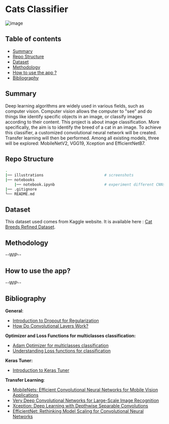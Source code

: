 # Cats Classifier

![image](illustrations/cat_banner_readme.avif)

## Table of contents

- [Summary](#summary)
- [Repo Structure](#repo-structure)
- [Dataset](#dataset)
- [Methodology](#methodology)
- [How to use the app ?](#)
- [Bibliography](#bibliography)

## Summary

Deep learning algorithms are widely used in various fields, such as computer vision. Computer vision allows the computer to "see" and do things like identify specific objects in an image, or classify images according to their content.
This project is about image classification. More specifically, the aim is to identify the breed of a cat in an image. To achieve this classifier, a customized convolutional neural network will be created. Transfer learning will then be performed. Among all existing models, three will be explored: MobileNetV2, VGG19, Xception and EfficientNetB7.

## Repo Structure

```bash
.
|── illustrations                           # screenshots
|── notebooks
    |── notebook.ipynb                      # experiment different CNNs
|── .gitignore
└── README.md
```

## Dataset

This dataset used comes from Kaggle website. It is available here : [Cat Breeds Refined Dataset](https://www.kaggle.com/datasets/doctrinek/catbreedsrefined-7k).

## Methodology

--WIP--

## How to use the app?

--WIP--

## Bibliography

**General**:
- [Introduction to Dropout for Regularization](https://machinelearningmastery.com/dropout-for-regularizing-deep-neural-networks/)
- [How Do Convolutional Layers Work?](https://machinelearningmastery.com/convolutional-layers-for-deep-learning-neural-networks/)

**Optimizer and Loss Functions for multiclasses classification:**

- [Adam Optimizer for multiclasses classification](https://towardsdatascience.com/multiclass-classification-neural-network-using-adam-optimizer-fb9a4d2f73f4)
- [Understanding Loss functions for classification](https://medium.com/mlearning-ai/understanding-loss-functions-for-classification-81c19ee72c2a)

**Keras Tuner:**
- [Introduction to Keras Tuner](https://www.tensorflow.org/tutorials/keras/keras_tuner?hl=en)

**Transfer Learning**:
- [MobileNets: Efficient Convolutional Neural Networks for Mobile Vision Applications](https://arxiv.org/abs/1704.04861)
- [Very Deep Convolutional Networks for Large-Scale Image Recognition](https://arxiv.org/abs/1409.1556)
- [Xception: Deep Learning with Depthwise Separable Convolutions](https://arxiv.org/abs/1610.02357)
- [EfficientNet: Rethinking Model Scaling for Convolutional Neural Networks](https://arxiv.org/abs/1905.11946)
